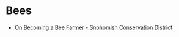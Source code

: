 # Bees

- [On Becoming a Bee Farmer - Snohomish Conservation District](https://snohomishcd.org/blog/2017/11/20/on-becoming-a-bee-farmer)
